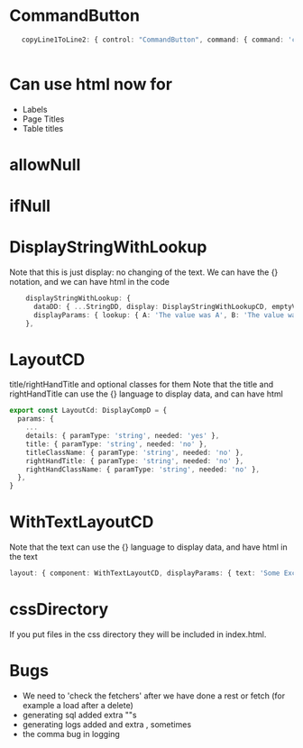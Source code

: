 # CommandButton

```typescript
   copyLine1ToLine2: { control: "CommandButton", command: { command: 'copy', from: '~/display/line1', to: '~/display/line2' } },
 
```

# Can use html now for
* Labels
* Page Titles
* Table titles

# allowNull

# ifNull

# DisplayStringWithLookup
Note that this is just display: no changing of the text. We can have the {} notation, and we can have html in the code
```typescript
    displayStringWithLookup: {
      dataDD: { ...StringDD, display: DisplayStringWithLookupCD, emptyValue: 'A' },
      displayParams: { lookup: { A: 'The value was A', B: 'The value was B' } }
    },
```

# LayoutCD

title/rightHandTitle and optional classes for them
Note that the title and rightHandTitle can use the {} language to display data, and can have html

```typescript
export const LayoutCd: DisplayCompD = {
  params: {
    ...
    details: { paramType: 'string', needed: 'yes' },
    title: { paramType: 'string', needed: 'no' },
    titleClassName: { paramType: 'string', needed: 'no' },
    rightHandTitle: { paramType: 'string', needed: 'no' },
    rightHandClassName: { paramType: 'string', needed: 'no' },
  },
}
```

# WithTextLayoutCD

Note that the text can use the {} language to display data, and have html in the text

```typescript
layout: { component: WithTextLayoutCD, displayParams: { text: 'Some Exciting text' } },
```

# cssDirectory
If you put files in the css directory they will be  included in index.html.

# Bugs
* We need to 'check the fetchers' after we have done a rest or fetch (for example a load after a delete)
* generating sql added extra ""s
* generating logs added and extra , sometimes
* the comma bug in logging